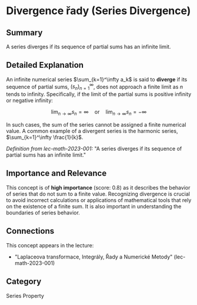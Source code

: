 # Divergence řady (Series Divergence)

## Summary
A series diverges if its sequence of partial sums has an infinite limit.

## Detailed Explanation
An infinite numerical series $\sum_{k=1}^\infty a_k$ is said to **diverge** if its sequence of partial sums, $(s_n)_{n=1}^\infty$, does not approach a finite limit as $n$ tends to infinity. Specifically, if the limit of the partial sums is positive infinity or negative infinity:

$$ \lim_{n\to\infty} s_n = \infty \quad \text{or} \quad \lim_{n\to\infty} s_n = -\infty $$

In such cases, the sum of the series cannot be assigned a finite numerical value. A common example of a divergent series is the harmonic series, $\sum_{k=1}^\infty \frac{1}{k}$.

*Definition from lec-math-2023-001:*
"A series diverges if its sequence of partial sums has an infinite limit."

## Importance and Relevance
This concept is of **high importance** (score: 0.8) as it describes the behavior of series that do not sum to a finite value. Recognizing divergence is crucial to avoid incorrect calculations or applications of mathematical tools that rely on the existence of a finite sum. It is also important in understanding the boundaries of series behavior.

## Connections
This concept appears in the lecture:
*   "Laplaceova transformace, Integrály, Řady a Numerické Metody" (lec-math-2023-001)

## Category
Series Property